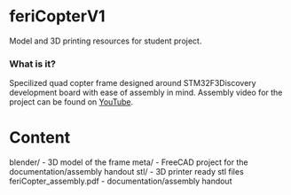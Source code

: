 # feriCopterV1
Model and 3D printing resources for student project.
### What is it?
Specilized quad copter frame designed around STM32F3Discovery development board with ease of assembly in mind.
Assembly video for the project can be found on [YouTube](https://youtu.be/s-TGnOwG-w0).
# Content
blender/ - 3D model of the frame
meta/ - FreeCAD project for the documentation/assembly handout
stl/ - 3D printer ready stl files
feriCopter_assembly.pdf - documentation/assembly handout